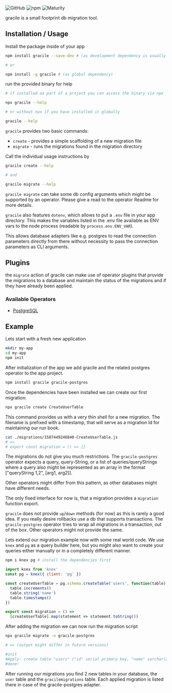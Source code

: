 ![GitHub](https://img.shields.io/github/license/mechanoid/gracile)
![npm](https://img.shields.io/npm/v/gracile)
![Maturity](https://img.shields.io/badge/maturity-alpha-lightgrey)

gracile is a small footprint db migration tool.

## Installation / Usage

Install the package inside of your app

```bash
npm install gracile --save-dev # (as development dependency is usually feasible)

# or

npm install -g gracile # (as global dependency)
```

run the provided binary for help

```bash
# if installed as part of a project you can access the binary via npx

npx gracile --help

# or without npx if you have installed it globally

gracile --help
```

`gracile` provides two basic commands:

- `create` - provides a simple scaffolding of a new migration file
- `migrate` - runs the migrations found in the migration directory

Call the individual usage instructions by

```bash
gracile create --help

# and

gracile migrate --help
```

`gracile migrate` can take some db config arguments which might be supported
by an operator. Please give a read to the operator Readme for more details.

`gracile` also features `dotenv`, which allows to put a `.env` file in your
app directory. This makes the variables listed in the .env file available
as ENV vars to the node process (readable by `process.env.ENV_VAR`).

This allows database adapters like e.g. postgres to read the connection parameters
directly from there without necessity to pass the connection parameters as CLI arguments.

## Plugins

the `migrate` action of gracile can make use of operator plugins
that provide the migrations to a database and maintain the status
of the migrations and if they have already been applied.

### Available Operators

- [PostgreSQL](https://github.com/mechanoid/gracile-postgres)

## Example

Lets start with a fresh new application

```bash
mkdir my-app
cd my-app
npm init
```

After initialization of the app we add gracile and the
related postgres operator to the app project.

```bash
npm install gracile gracile-postgres
```

Once the dependencies have been installed we can create our first migration:

```bash
npx gracile create CreateUserTable
```

This command provides us with a very thin shell for a new migration.
The filename is prefixed with a timestamp, that will serve as a migration Id
for maintaining our run book.

```bash
cat ./migrations/1587449246840-CreateUserTable.js
# =>
# export const migration = () => {}
```

The migrations do not give you much restrictions. The `gracile-postgres` operator
expects a query, query-String, or a list of queries/queryStrings where a query
also might be represented as an array in the format ["queryString $1,$2", [arg1, arg2]].

Other operators might differ from this pattern, as other databases might have different needs.

The only fixed interface for now is, that a migration provides a `migration` function export.

`gracile` does not provide `up`/`down` methods (for now) as this is rarely a
good idea. If you really desire rollbacks use a db that supports transactions.
The `gracile-postgres` operator tries to wrap all migrations in a transaction,
out of the box. Other operators might not provide the same.

Lets extend our migration example now with some real world code. We use `knex` and `pg`
as a query builder here, but you might also want to create your queries
either manually or in a completely different manner.

```bash
npm i knex pg # install the dependencies first
```

```javascript
import knex from 'knex'
const pg = knex({ client: 'pg' })

const createUserTable = pg.schema.createTable('users', function(table) {
  table.increments()
  table.string('name')
  table.timestamps()
})

export const migration = () =>
  [createUserTable].map(statement => statement.toString())
```

After adding the migration we can now run the migration script

```bash
npx gracile migrate -o gracile-postgres

# => (output might differ in future versions)

#init
#Apply: create table "users" ("id" serial primary key, "name" varchar(255), "created_at" timestamptz, "updated_at" timestamptz)
#done!
```

After running our migrations you find 2 new tables in your database, the `user` table and the `gracilemigrations` table.
Each applied migration is listed there in case of the gracile-postgres adapter.
